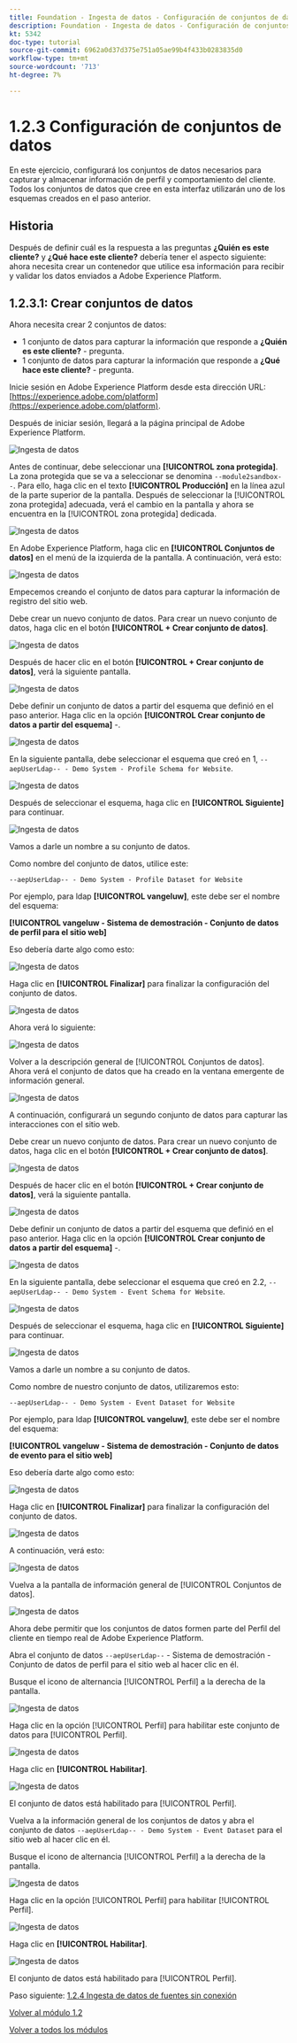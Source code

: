 ```yaml
---
title: Foundation - Ingesta de datos - Configuración de conjuntos de datos
description: Foundation - Ingesta de datos - Configuración de conjuntos de datos
kt: 5342
doc-type: tutorial
source-git-commit: 6962a0d37d375e751a05ae99b4f433b0283835d0
workflow-type: tm+mt
source-wordcount: '713'
ht-degree: 7%

---
```


# 1.2.3 Configuración de conjuntos de datos

En este ejercicio, configurará los conjuntos de datos necesarios para capturar y almacenar información de perfil y comportamiento del cliente. Todos los conjuntos de datos que cree en esta interfaz utilizarán uno de los esquemas creados en el paso anterior.

## Historia

Después de definir cuál es la respuesta a las preguntas **¿Quién es este cliente?** y **¿Qué hace este cliente?** debería tener el aspecto siguiente: ahora necesita crear un contenedor que utilice esa información para recibir y validar los datos enviados a Adobe Experience Platform.

## 1.2.3.1: Crear conjuntos de datos

Ahora necesita crear 2 conjuntos de datos:

- 1 conjunto de datos para capturar la información que responde a **¿Quién es este cliente?** - pregunta.
- 1 conjunto de datos para capturar la información que responde a **¿Qué hace este cliente?** - pregunta.

Inicie sesión en Adobe Experience Platform desde esta dirección URL: [https://experience.adobe.com/platform](https://experience.adobe.com/platform).

Después de iniciar sesión, llegará a la página principal de Adobe Experience Platform.

![Ingesta de datos](./images/home.png)

Antes de continuar, debe seleccionar una **[!UICONTROL zona protegida]**. La zona protegida que se va a seleccionar se denomina ``--module2sandbox--``. Para ello, haga clic en el texto **[!UICONTROL Producción]** en la línea azul de la parte superior de la pantalla. Después de seleccionar la [!UICONTROL zona protegida] adecuada, verá el cambio en la pantalla y ahora se encuentra en la [!UICONTROL zona protegida] dedicada.

![Ingesta de datos](./images/sb1.png)

En Adobe Experience Platform, haga clic en **[!UICONTROL Conjuntos de datos]** en el menú de la izquierda de la pantalla.  A continuación, verá esto:

![Ingesta de datos](./images/menudatasets.png)

Empecemos creando el conjunto de datos para capturar la información de registro del sitio web.

Debe crear un nuevo conjunto de datos. Para crear un nuevo conjunto de datos, haga clic en el botón **[!UICONTROL + Crear conjunto de datos]**.

![Ingesta de datos](./images/createdataset.png)

Después de hacer clic en el botón **[!UICONTROL + Crear conjunto de datos]**, verá la siguiente pantalla.

![Ingesta de datos](./images/datasetsetup.png)

Debe definir un conjunto de datos a partir del esquema que definió en el paso anterior. Haga clic en la opción **[!UICONTROL Crear conjunto de datos a partir del esquema]** -.

![Ingesta de datos](./images/datasetfromschema.png)

En la siguiente pantalla, debe seleccionar el esquema que creó en 1, `--aepUserLdap-- - Demo System - Profile Schema for Website`.

![Ingesta de datos](./images/schemaselection.png)

Después de seleccionar el esquema, haga clic en **[!UICONTROL Siguiente]** para continuar.

![Ingesta de datos](./images/next.png)

Vamos a darle un nombre a su conjunto de datos.

Como nombre del conjunto de datos, utilice este:

`--aepUserLdap-- - Demo System - Profile Dataset for Website`

Por ejemplo, para ldap **[!UICONTROL vangeluw]**, este debe ser el nombre del esquema:

**[!UICONTROL vangeluw - Sistema de demostración - Conjunto de datos de perfil para el sitio web]**

Eso debería darte algo como esto:

![Ingesta de datos](./images/datasetname.png)

Haga clic en **[!UICONTROL Finalizar]** para finalizar la configuración del conjunto de datos.

![Ingesta de datos](./images/finish.png)

Ahora verá lo siguiente:

![Ingesta de datos](./images/dsoverview1.png)

Volver a la descripción general de [!UICONTROL Conjuntos de datos]. Ahora verá el conjunto de datos que ha creado en la ventana emergente de información general.

![Ingesta de datos](./images/dsoverview2.png)

A continuación, configurará un segundo conjunto de datos para capturar las interacciones con el sitio web.

Debe crear un nuevo conjunto de datos. Para crear un nuevo conjunto de datos, haga clic en el botón **[!UICONTROL + Crear conjunto de datos]**.

![Ingesta de datos](./images/createdataset.png)

Después de hacer clic en el botón **[!UICONTROL + Crear conjunto de datos]**, verá la siguiente pantalla.

![Ingesta de datos](./images/datasetsetup.png)

Debe definir un conjunto de datos a partir del esquema que definió en el paso anterior. Haga clic en la opción **[!UICONTROL Crear conjunto de datos a partir del esquema]** -.

![Ingesta de datos](./images/datasetfromschema.png)

En la siguiente pantalla, debe seleccionar el esquema que creó en 2.2, `--aepUserLdap-- - Demo System - Event Schema for Website`.

![Ingesta de datos](./images/schemaselectionee.png)

Después de seleccionar el esquema, haga clic en **[!UICONTROL Siguiente]** para continuar.

![Ingesta de datos](./images/next.png)

Vamos a darle un nombre a su conjunto de datos.

Como nombre de nuestro conjunto de datos, utilizaremos esto:

`--aepUserLdap-- - Demo System - Event Dataset for Website`

Por ejemplo, para ldap **[!UICONTROL vangeluw]**, este debe ser el nombre del esquema:

**[!UICONTROL vangeluw - Sistema de demostración - Conjunto de datos de evento para el sitio web]**

Eso debería darte algo como esto:

![Ingesta de datos](./images/datasetnameee.png)

Haga clic en **[!UICONTROL Finalizar]** para finalizar la configuración del conjunto de datos.

![Ingesta de datos](./images/finish.png)

A continuación, verá esto:

![Ingesta de datos](./images/finish1.png)

Vuelva a la pantalla de información general de [!UICONTROL Conjuntos de datos].

![Ingesta de datos](./images/datasetsoverview.png)

Ahora debe permitir que los conjuntos de datos formen parte del Perfil del cliente en tiempo real de Adobe Experience Platform.

Abra el conjunto de datos `--aepUserLdap--` - Sistema de demostración - Conjunto de datos de perfil para el sitio web al hacer clic en él.

Busque el icono de alternancia [!UICONTROL Perfil] a la derecha de la pantalla.

![Ingesta de datos](./images/ds1.png)

Haga clic en la opción [!UICONTROL Perfil] para habilitar este conjunto de datos para [!UICONTROL Perfil].

![Ingesta de datos](./images/ds2.png)

Haga clic en **[!UICONTROL Habilitar]**.

![Ingesta de datos](./images/ds3.png)

El conjunto de datos está habilitado para [!UICONTROL Perfil].

Vuelva a la información general de los conjuntos de datos y abra el conjunto de datos `--aepUserLdap-- - Demo System - Event Dataset` para el sitio web al hacer clic en él.

Busque el icono de alternancia [!UICONTROL Perfil] a la derecha de la pantalla.

![Ingesta de datos](./images/ds4.png)

Haga clic en la opción [!UICONTROL Perfil] para habilitar [!UICONTROL Perfil].

![Ingesta de datos](./images/ds2.png)

Haga clic en **[!UICONTROL Habilitar]**.

![Ingesta de datos](./images/ds5.png)

El conjunto de datos está habilitado para [!UICONTROL Perfil].

Paso siguiente: [1.2.4 Ingesta de datos de fuentes sin conexión](./ex4.md)

[Volver al módulo 1.2](./data-ingestion.md)

[Volver a todos los módulos](../../../overview.md)
